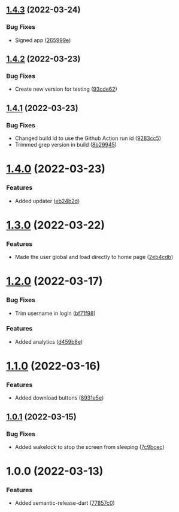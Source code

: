 ## [1.4.3](https://github.com/hugo4715/GogoApp/compare/v1.4.2...v1.4.3) (2022-03-24)


### Bug Fixes

* Signed app ([265999e](https://github.com/hugo4715/GogoApp/commit/265999e1caf159d62dd4cac495f89c1b9c19bf38))

## [1.4.2](https://github.com/hugo4715/GogoApp/compare/v1.4.1...v1.4.2) (2022-03-23)


### Bug Fixes

* Create new version for testing ([93cde62](https://github.com/hugo4715/GogoApp/commit/93cde62d7bfe1b75fb14ce2b5d7dc059f63c8c2a))

## [1.4.1](https://github.com/hugo4715/GogoApp/compare/v1.4.0...v1.4.1) (2022-03-23)


### Bug Fixes

* Changed build id to use the Github Action run id ([9283cc5](https://github.com/hugo4715/GogoApp/commit/9283cc551ae6aa273fde3d09b7df49c828691784))
* Trimmed grep version in build ([8b29945](https://github.com/hugo4715/GogoApp/commit/8b2994590ac1bb86ea7de3b0661a0a81fb0d428f))

# [1.4.0](https://github.com/hugo4715/GogoApp/compare/v1.3.0...v1.4.0) (2022-03-23)


### Features

* Added updater ([eb24b2d](https://github.com/hugo4715/GogoApp/commit/eb24b2d4aaa43ffa0d93ee9cc0b4b1f6cb4e2aa0))

# [1.3.0](https://github.com/hugo4715/GogoApp/compare/v1.2.0...v1.3.0) (2022-03-22)


### Features

* Made the user global and load directly to home page ([2eb4cdb](https://github.com/hugo4715/GogoApp/commit/2eb4cdbe57404f1b33e419ebfa00fd6def4a3f28))

# [1.2.0](https://github.com/hugo4715/GogoApp/compare/v1.1.0...v1.2.0) (2022-03-17)


### Bug Fixes

* Trim username in login ([bf71f98](https://github.com/hugo4715/GogoApp/commit/bf71f9867a4c8066c1f68d1fca4c0a98abb2a40b))


### Features

* Added analytics ([d459b8e](https://github.com/hugo4715/GogoApp/commit/d459b8ec524caf31ebe7c7b5c866f18348359197))

# [1.1.0](https://github.com/hugo4715/GogoApp/compare/v1.0.1...v1.1.0) (2022-03-16)


### Features

* Added download buttons ([8931e5e](https://github.com/hugo4715/GogoApp/commit/8931e5e00151f4fcf4046e1fe43923359db29e2a))

## [1.0.1](https://github.com/hugo4715/GogoApp/compare/v1.0.0...v1.0.1) (2022-03-15)


### Bug Fixes

* Added wakelock to stop the screen from sleeping ([7c9bcec](https://github.com/hugo4715/GogoApp/commit/7c9bcec6836d9fb56e26ee613f1615f067725759))

# 1.0.0 (2022-03-13)


### Features

* Added semantic-release-dart ([77857c0](https://github.com/hugo4715/GogoApp/commit/77857c0a1952df38391c1e880d44962e9ecb31e9))
